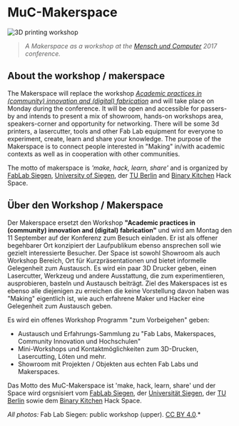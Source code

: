 # MuC-Makerspace

![3D printing workshop](/images/3dp-1.jpg)

> *A Makerspace as a workshop at the [Mensch und Computer](http://muc2017.mensch-und-computer.de/) 2017 conference.*


## About the workshop / makerspace

The Makerspace will replace the workshop [*Academic practices in (community) innovation and (digital) fabrication*](http://muc2017.mensch-und-computer.de/programm/workshops/#ws16) and will take place on Monday during the conference. It will be open and accessible for passers-by and intends to present a mix of showroom, hands-on workshops area, speakers-corner and opportunity for networking. There will be some 3d printers, a lasercutter, tools and other Fab Lab equipment for everyone to experiment, create, learn and share your knowledge. The purpose of the Makerspace is to connect people interested in "Making" in/with academic contexts as well as in cooperation with other communities.


The motto of makerspace is *'make, hack, learn, share'* and is organized by [FabLab Siegen](www.fablab-siegen.de), [University of Siegen](www.uni-siegen.de), der [TU Berlin](www.tu-berlin.de) and [Binary Kitchen](https://www.binary-kitchen.de) Hack Space.


## Über den Workshop / Makerspace

Der Makerspace ersetzt den Workshop **"Academic practices in (community) innovation and (digital) fabrication"** und wird am Montag den 11 September auf der Konferenz zum Besuch einladen. Er ist als offener begehbarer Ort konzipiert der Laufpublikum ebenso ansprechen soll wie gezielt interessierte Besucher. Der Space ist sowohl Showroom als auch Workshop Bereich, Ort für Kurzpräsentationen und bietet informelle Gelegenheit zum Austausch. Es wird ein paar 3D Drucker geben, einen Lasercutter, Werkzeug und andere Ausstattung, die zum experimentieren, ausprobieren, basteln und Austausch beiträgt.
Ziel des Makerspaces ist es ebenso alle diejenigen zu erreichen die keine Vorstellung davon haben was "Making" eigentlich ist, wie auch erfahrene Maker und Hacker eine Gelegenheit zum Austausch geben.

Es wird ein offenes Workshop Programm "zum Vorbeigehen" geben:

* Austausch und Erfahrungs-Sammlung zu "Fab Labs, Makerspaces, Community Innovation und Hochschulen"
* Mini-Workshops und Kontaktmöglichkeiten zum 3D-Drucken, Lasercutting, Löten und mehr.
* Showroom mit Projekten / Objekten aus echten Fab Labs und Makerspaces. 

Das Motto des MuC-Makerspace ist 'make, hack, learn, share' und der Space wird orgsnisiert vom [FabLab Siegen](http://fablab-siegen.de/), der [Universität Siegen](http://www.uni-siegen.de/start/), der [TU Berlin](http://www.tu-berlin.de/menue/home/) sowie dem [Binary Kitchen](https://www.binary-kitchen.de) Hack Space.



*All photos:* Fab Lab Siegen: public workshop (upper). [CC BY 4.0](https://creativecommons.org/licenses/by/4.0/).*
